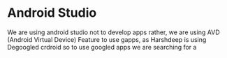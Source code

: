 # Android Studio 

We are using android studio not to develop apps rather, we are using AVD (Android Virtual Device) Feature to use gapps, as Harshdeep is using Degoogled crdroid so to use googled apps we are searching for a 
